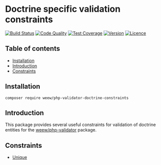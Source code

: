 # Doctrine specific validation constraints

[![Build Status](https://img.shields.io/travis/weew/php-validator-doctrine-constraints.svg)](https://travis-ci.org/weew/php-validator-doctrine-constraints)
[![Code Quality](https://img.shields.io/scrutinizer/g/weew/php-validator-doctrine-constraints.svg)](https://scrutinizer-ci.com/g/weew/php-validator-doctrine-constraints)
[![Test Coverage](https://img.shields.io/coveralls/weew/php-validator-doctrine-constraints.svg)](https://coveralls.io/github/weew/php-validator-doctrine-constraints)
[![Version](https://img.shields.io/packagist/v/weew/php-validator-doctrine-constraints.svg)](https://packagist.org/packages/weew/php-validator-doctrine-constraints)
[![Licence](https://img.shields.io/packagist/l/weew/php-validator-doctrine-constraints.svg)](https://packagist.org/packages/weew/php-validator-doctrine-constraints)

## Table of contents

- [Installation](#installation)
- [Introduction](#introduction)
- [Constraints](#constraints)

## Installation

`composer require weew/php-validator-doctrine-constraints`

## Introduction

This package provides several useful constraints for validation of doctrine entities for the [weew/php-validator](https://github.com/weew/php-validator) package.

## Constraints

- [Unique](https://github.com/weew/php-validator-doctrine-constraints/blob/master/src/Weew/Validator/DoctrineConstraints/UniqueConstraint.php)
